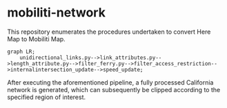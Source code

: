 # mobiliti-network

This repository enumerates the procedures undertaken to convert Here Map to Mobiliti Map. 

```mermaid
graph LR;
    unidirectional_links.py-->link_attributes.py-->length_attribute.py-->filter_ferry.py-->filter_access_restriction-->internalintersection_update-->speed_update;
```

After executing the aforementioned pipeline, a fully processed California network is generated, which can subsequently be clipped according to the specified region of interest.

